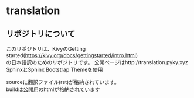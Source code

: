 # translation
## リポジトリについて
このリポジトリは、KivyのGetting started(https://kivy.org/docs/gettingstarted/intro.html)  
の日本語訳のためのリポジトリです。
公開ページはhttp://translation.pyky.xyz
SphinxとSphinx Bootstrap Themeを使用

sourceに翻訳ファイル(rst)が格納されています。  
buildは公開用のhtmlが格納されています


